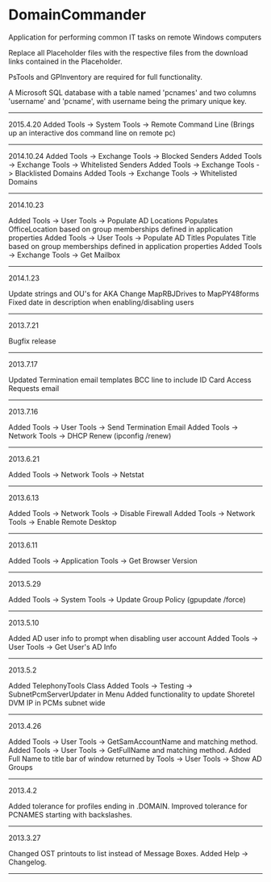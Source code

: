 DomainCommander
===============

Application for performing common IT tasks on remote Windows computers

Replace all Placeholder files with the respective files from the download links contained in the Placeholder.

PsTools and GPInventory are required for full functionality.

A Microsoft SQL database with a table named 'pcnames' and two columns 'username' and 'pcname', with username being the primary unique key.


----------
2015.4.20
Added Tools -> System Tools -> Remote Command Line (Brings up an interactive dos command line on remote pc)

----------
2014.10.24
Added Tools -> Exchange Tools -> Blocked Senders
Added Tools -> Exchange Tools -> Whitelisted Senders
Added Tools -> Exchange Tools -> Blacklisted Domains
Added Tools -> Exchange Tools -> Whitelisted Domains

----------
2014.10.23

Added Tools -> User Tools -> Populate AD Locations
Populates OfficeLocation based on group memberships defined in application properties
Added Tools -> User Tools -> Populate AD Titles
Populates Title based on group memberships defined in application properties
Added Tools -> Exchange Tools -> Get Mailbox

----------
2014.1.23

Update strings and OU's for AKA
Change MapRBJDrives to MapPY48forms
Fixed date in description when enabling/disabling users

----------
2013.7.21

Bugfix release

----------
2013.7.17

Updated Termination email templates BCC line to include ID Card Access Requests email

----------
2013.7.16

Added Tools -> User Tools -> Send Termination Email
Added Tools -> Network Tools -> DHCP Renew (ipconfig /renew)

----------
2013.6.21

Added Tools -> Network Tools -> Netstat

----------
2013.6.13

Added Tools -> Network Tools -> Disable Firewall
Added Tools -> Network Tools -> Enable Remote Desktop

----------
2013.6.11

Added Tools -> Application Tools -> Get Browser Version

----------
2013.5.29

Added Tools -> System Tools -> Update Group Policy (gpupdate /force)

----------
2013.5.10

Added AD user info to prompt when disabling user account
Added Tools -> User Tools -> Get User's AD Info

----------
2013.5.2

Added TelephonyTools Class
Added Tools -> Testing -> SubnetPcmServerUpdater in Menu
Added functionality to update Shoretel DVM IP in PCMs subnet wide

----------
2013.4.26

Added Tools -> User Tools -> GetSamAccountName and matching method.
Added Tools -> User Tools -> GetFullName and matching method.
Added Full Name to title bar of window returned by Tools -> User Tools -> Show AD Groups

----------
2013.4.2

Added tolerance for profiles ending in .DOMAIN.
Improved tolerance for PCNAMES starting with backslashes.

----------
2013.3.27

Changed OST printouts to list instead of Message Boxes.
Added Help -> Changelog.

----------
